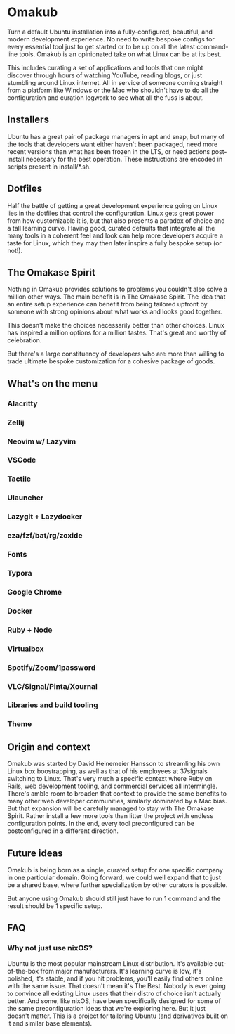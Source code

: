 # Omakub

Turn a default Ubuntu installation into a fully-configured, beautiful, and modern development experience. No need to write bespoke configs for every essential tool just to get started or to be up on all the latest command-line tools. Omakub is an opinionated take on what Linux can be at its best.

This includes curating a set of applications and tools that one might discover through hours of watching YouTube, reading blogs, or just stumbling around Linux internet. All in service of someone coming straight from a platform like Windows or the Mac who shouldn't have to do all the configuration and curation legwork to see what all the fuss is about.

## Installers

Ubuntu has a great pair of package managers in apt and snap, but many of the tools that developers want either haven't been packaged, need more recent versions than what has been frozen in the LTS, or need actions post-install necessary for the best operation. These instructions are encoded in scripts present in install/*.sh.

## Dotfiles

Half the battle of getting a great development experience going on Linux lies in the dotfiles that control the configuration. Linux gets great power from how customizable it is, but that also presents a paradox of choice and a tall learning curve. Having good, curated defaults that integrate all the many tools in a coherent feel and look can help more developers acquire a taste for Linux, which they may then later inspire a fully bespoke setup (or not!).

## The Omakase Spirit

Nothing in Omakub provides solutions to problems you couldn't also solve a million other ways. The main benefit is in The Omakase Spirit. The idea that an entire setup experience can benefit from being tailored upfront by someone with strong opinions about what works and looks good together.

This doesn't make the choices necessarily better than other choices. Linux has inspired a million options for a million tastes. That's great and worthy of celebration.

But there's a large constituency of developers who are more than willing to trade ultimate bespoke customization for a cohesive package of goods.

## What's on the menu

### Alacritty
### Zellij
### Neovim w/ Lazyvim
### VSCode
### Tactile
### Ulauncher
### Lazygit + Lazydocker
### eza/fzf/bat/rg/zoxide
### Fonts
### Typora
### Google Chrome
### Docker
### Ruby + Node
### Virtualbox
### Spotify/Zoom/1password
### VLC/Signal/Pinta/Xournal
### Libraries and build tooling
### Theme

## Origin and context

Omakub was started by David Heinemeier Hansson to streamling his own Linux box boostrapping, as well as that of his employees at 37signals switching to Linux. That's very much a specific context where Ruby on Rails, web development tooling, and commercial services all intermingle. There's amble room to broaden that context to provide the same benefits to many other web developer communities, similarly dominated by a Mac bias. But that expansion will be carefully managed to stay with The Omakase Spirit. Rather install a few more tools than litter the project with endless configuration points. In the end, every tool preconfigured can be postconfigured in a different direction.

## Future ideas

Omakub is being born as a single, curated setup for one specific company in one particular domain. Going forward, we could well expand that to just be a shared base, where further specialization by other curators is possible.

But anyone using Omakub should still just have to run 1 command and the result should be 1 specific setup.

## FAQ

### Why not just use nixOS?

Ubuntu is the most popular mainstream Linux distribution. It's available out-of-the-box from major manufacturers. It's learning curve is low, it's polished, it's stable, and if you hit problems, you'll easily find others online with the same issue. That doesn't mean it's The Best. Nobody is ever going to convince all existing Linux users that their distro of choice isn't actually better. And some, like nixOS, have been specifically designed for some of the same preconfiguration ideas that we're exploring here. But it just doesn't matter. This is a project for tailoring Ubuntu (and derivatives built on it and similar base elements).
